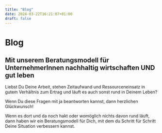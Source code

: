 ```yaml
---
title: "Blog"
date: 2024-03-22T16:21:07+01:00
draft: false
---
```


# Blog

## Mit unserem Beratungsmodell für UnternehmerInnen nachhaltig wirtschaften UND gut leben

Liebst Du Deine Arbeit, stehen Zeitaufwand und Ressourceneinsatz in gutem Verhältnis zum Ertrag und läuft es auch sonst rund in Deinem Leben?

Wenn Du diese Fragen mit ja beantworten kannst, dann herzlichen Glückwunsch!

Wenn es dort und da noch hakt oder womöglich nichts davon rund läuft, dann haben wir
ein Beratungsmodell für Dich, mit dem du Schritt für Schritt Deine Situation
verbessern kannst.
